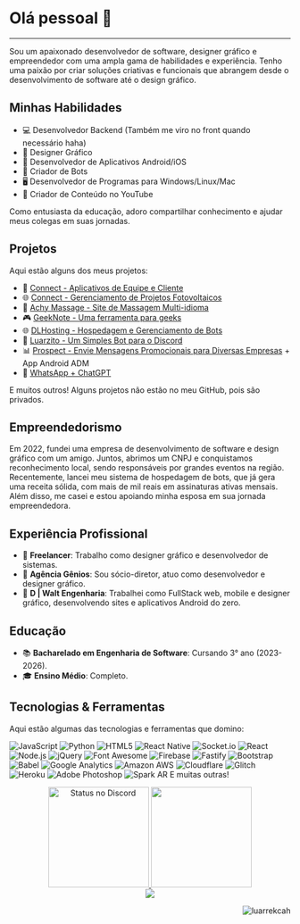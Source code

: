 <h1>Olá pessoal 👋</h1>

---

Sou um apaixonado desenvolvedor de software, designer gráfico e empreendedor com uma ampla gama de habilidades e experiência. Tenho uma paixão por criar soluções criativas e funcionais que abrangem desde o desenvolvimento de software até o design gráfico.

<h2>Minhas Habilidades</h2>

- 💻 Desenvolvedor Backend (Também me viro no front quando necessário haha)
- 🎨 Designer Gráfico
- 📱 Desenvolvedor de Aplicativos Android/iOS
- 🤖 Criador de Bots
- 🖥️ Desenvolvedor de Programas para Windows/Linux/Mac
- 🎥 Criador de Conteúdo no YouTube

Como entusiasta da educação, adoro compartilhar conhecimento e ajudar meus colegas em suas jornadas.

<h2>Projetos</h2>

Aqui estão alguns dos meus projetos:

- 📱 [Connect - Aplicativos de Equipe e Cliente](https://play.google.com/store/apps/dev?id=7274060289807345996)
- 🌐 [Connect - Gerenciamento de Projetos Fotovoltaicos](https://connect.dlwalt.net)
- 🌟 [Achy Massage - Site de Massagem Multi-idioma](https://achymassage.com)
- 🎮 [GeekNote - Uma ferramenta para geeks](https://geeknote.devluar.com)
- 🌐 [DLHosting - Hospedagem e Gerenciamento de Bots](https://hosting.devluar.com)
- 🚀 [Luarzito - Um Simples Bot para o Discord](https://luarzito.devluar.com)
- 📊 [Prospect - Envie Mensagens Promocionais para Diversas Empresas](https://prospect.dlwalt.net) + App Android ADM
- 🤖 [WhatsApp + ChatGPT](https://github.com/luarrekcah/whatsapp-chatgpt-integration)

E muitos outros! Alguns projetos não estão no meu GitHub, pois são privados.

<h2>Empreendedorismo</h2>

Em 2022, fundei uma empresa de desenvolvimento de software e design gráfico com um amigo. Juntos, abrimos um CNPJ e conquistamos reconhecimento local, sendo responsáveis por grandes eventos na região. Recentemente, lancei meu sistema de hospedagem de bots, que já gera uma receita sólida, com mais de mil reais em assinaturas ativas mensais. Além disso, me casei e estou apoiando minha esposa em sua jornada empreendedora.

<h2>Experiência Profissional</h2>

- 💼 **Freelancer**: Trabalho como designer gráfico e desenvolvedor de sistemas.
- 👥 **Agência Gênios**: Sou sócio-diretor, atuo como desenvolvedor e designer gráfico.
- 🏢 **D | Walt Engenharia**: Trabalhei como FullStack web, mobile e designer gráfico, desenvolvendo sites e aplicativos Android do zero.

<h2>Educação</h2>

- 📚 **Bacharelado em Engenharia de Software**: Cursando 3° ano (2023-2026).
- 🎓 **Ensino Médio**: Completo.

<h2>Tecnologias & Ferramentas</h2>

Aqui estão algumas das tecnologias e ferramentas que domino:

![JavaScript](https://img.shields.io/badge/JavaScript-323330?style=for-the-badge&logo=javascript&logoColor=F7DF1E)
![Python](https://img.shields.io/badge/Python-FFD43B?style=for-the-badge&logo=python&logoColor=blue)
![HTML5](https://img.shields.io/badge/HTML5-E34F26?style=for-the-badge&logo=html5&logoColor=white)
![React Native](https://img.shields.io/badge/React_Native-20232A?style=for-the-badge&logo=react&logoColor=61DAFB)
![Socket.io](https://img.shields.io/badge/Socket.io-010101?&style=for-the-badge&logo=Socket.io&logoColor=white)
![React](https://img.shields.io/badge/React-20232A?style=for-the-badge&logo=react&logoColor=61DAFB)
![Node.js](https://img.shields.io/badge/Node.js-339933?style=for-the-badge&logo=nodedotjs&logoColor=white)
![jQuery](https://img.shields.io/badge/jQuery-0769AD?style=for-the-badge&logo=jquery&logoColor=white)
![Font Awesome](https://img.shields.io/badge/Font_Awesome-339AF0?style=for-the-badge&logo=fontawesome&logoColor=white)
![Firebase](https://img.shields.io/badge/firebase-ffca28?style=for-the-badge&logo=firebase&logoColor=black)
![Fastify](https://img.shields.io/badge/fastify-202020?style=for-the-badge&logo=fastify&logoColor=white)
![Bootstrap](https://img.shields.io/badge/Bootstrap-563D7C?style=for-the-badge&logo=bootstrap&logoColor=white)
![Babel](https://img.shields.io/badge/Babel-F9DC3E?style=for-the-badge&logo=babel&logoColor=white)
![Google Analytics](https://img.shields.io/badge/Google%20Analytics-E37400?style=for-the-badge&logo=google%20analytics&logoColor=white)
![Amazon AWS](https://img.shields.io/badge/Amazon_AWS-FF9900?style=for-the-badge&logo=amazonaws&logoColor=white)
![Cloudflare](https://img.shields.io/badge/Cloudflare-F38020?style=for-the-badge&logo=Cloudflare&logoColor=white)
![Glitch](https://img.shields.io/badge/Glitch-2800ff?style=for-the-badge&logo=glitch&logoColor=white)
![Heroku](https://img.shields.io/badge/Heroku-430098?style=for-the-badge&logo=heroku&logoColor=white)
![Adobe Photoshop](https://img.shields.io/badge/Adobe%20Photoshop-31A8FF?style=for-the-badge&logo=Adobe%20Photoshop&logoColor=black)
![Spark AR](https://img.shields.io/badge/Spark%20AR-FF5C83?style=for-the-badge&logo=Spark%20AR&logoColor=white)
E muitas outras!

<div align="center">
  <a href="https://discord.com/users/701953428510736396" target="_blank">
    <img height="180em" alt="Status no Discord" src="https://lanyard.cnrad.dev/api/701953428510736396?bg=1f1f1f&borderRadius=5px">
  </a>
  <img height="180em" src="https://github-readme-stats.vercel.app/api/top-langs/?username=luarrekcah&layout=compact&langs_count=7&theme=dark"/>
</div>

<div align="center">
  <a href="https://www.instagram.com/luarrekcah/" target="_blank">
    <img src="https://img.shields.io/badge/-Instagram-%23E4405F?style=for-the-badge&logo=instagram&logoColor=white" target="_blank">
  </a>
</div>

<p align="right">
  <img src="https://komarev.com/ghpvc/?username=luarrekcah&label=Visualizações%20do%20Perfil&color=0e75b6&style=flat" alt="luarrekcah" />
</p>
